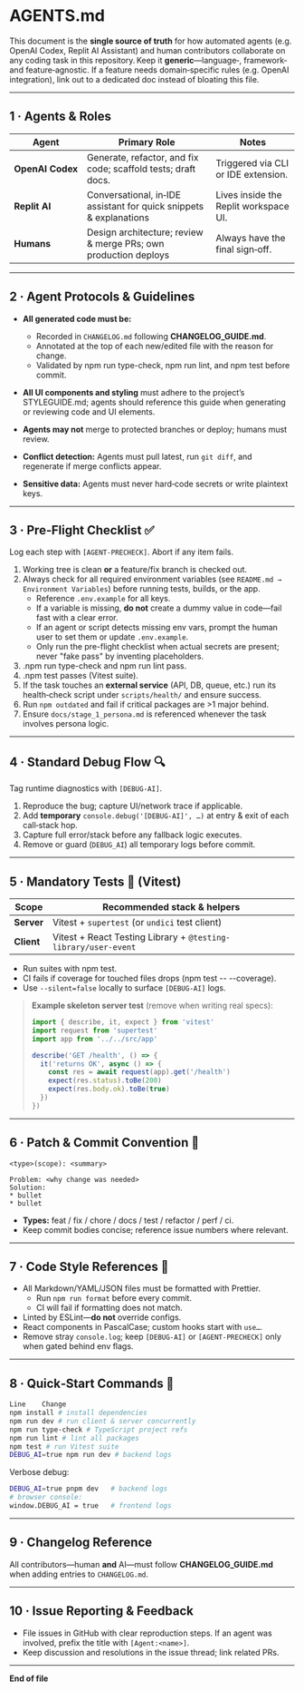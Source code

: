 # AGENTS.md

This document is the **single source of truth** for how automated agents (e.g.
OpenAI Codex, Replit AI Assistant) and human contributors collaborate on any
coding task in this repository. Keep it **generic**—language‑, framework‑ and
feature‑agnostic. If a feature needs domain‑specific rules (e.g. OpenAI
integration), link out to a dedicated doc instead of bloating this file.

---

## 1 · Agents & Roles

| Agent            | Primary Role                                                       | Notes                                 |
| ---------------- | ------------------------------------------------------------------ | ------------------------------------- |
| **OpenAI Codex** | Generate, refactor, and fix code; scaffold tests; draft docs.      | Triggered via CLI or IDE extension.   |
| **Replit AI**    | Conversational, in‑IDE assistant for quick snippets & explanations | Lives inside the Replit workspace UI. |
| **Humans**       | Design architecture; review & merge PRs; own production deploys    | Always have the final sign‑off.       |

---

## 2 · Agent Protocols & Guidelines

- **All generated code must be:**

  - Recorded in `CHANGELOG.md` following **CHANGELOG_GUIDE.md**.
  - Annotated at the top of each new/edited file with the reason for change.
  - Validated by npm run type-check, npm run lint, and npm test before commit.

- **All UI components and styling** must adhere to the project’s STYLEGUIDE.md; agents should reference this guide when generating or reviewing code and UI elements.
- **Agents may not** merge to protected branches or deploy; humans must review.
- **Conflict detection:** Agents must pull latest, run `git diff`, and
  regenerate if merge conflicts appear.
- **Sensitive data:** Agents must never hard‑code secrets or write plaintext
  keys.

---

## 3 · Pre‑Flight Checklist ✅

Log each step with `[AGENT‑PRECHECK]`. Abort if any item fails.

1. Working tree is clean **or** a feature/fix branch is checked out.
2. Always check for all required environment variables (see `README.md → Environment Variables`) before running tests, builds, or the app.
     - Reference `.env.example` for all keys.
     - If a variable is missing, **do not** create a dummy value in code—fail fast with a clear error.
     - If an agent or script detects missing env vars, prompt the human user to set them or update `.env.example`.
     - Only run the pre-flight checklist when actual secrets are present; never "fake pass" by inventing placeholders.
4. .npm run type-check and npm run lint pass.
5. .npm test passes (Vitest suite).
6. If the task touches an **external service** (API, DB, queue, etc.) run its
   health‑check script under `scripts/health/` and ensure success.
7. Run `npm outdated` and fail if critical packages are >1 major behind.
8. Ensure `docs/stage_1_persona.md` is referenced whenever the task involves persona logic.

---

## 4 · Standard Debug Flow 🔍

Tag runtime diagnostics with `[DEBUG‑AI]`.

1. Reproduce the bug; capture UI/network trace if applicable.
2. Add **temporary** `console.debug('[DEBUG‑AI]', …)` at entry & exit of each
   call‑stack hop.
3. Capture full error/stack before any fallback logic executes.
4. Remove or guard (`DEBUG_AI`) all temporary logs before commit.

---

## 5 · Mandatory Tests 🧪 (Vitest)

| Scope      | Recommended stack & helpers                                    |
| ---------- | -------------------------------------------------------------- |
| **Server** | Vitest + `supertest` (or `undici` test client)                 |
| **Client** | Vitest + React Testing Library + `@testing-library/user-event` |

- Run suites with npm test.
- CI fails if coverage for touched files drops (npm test -- --coverage).
- Use `--silent=false` locally to surface `[DEBUG‑AI]` logs.

> **Example skeleton server test** (remove when writing real specs):
>
> ```ts
> import { describe, it, expect } from 'vitest'
> import request from 'supertest'
> import app from '../../src/app'
>
> describe('GET /health', () => {
>   it('returns OK', async () => {
>     const res = await request(app).get('/health')
>     expect(res.status).toBe(200)
>     expect(res.body.ok).toBe(true)
>   })
> })
> ```

---

## 6 · Patch & Commit Convention 📝

```text
<type>(scope): <summary>

Problem: <why change was needed>
Solution:
* bullet
* bullet
```

- **Types:** feat / fix / chore / docs / test / refactor / perf / ci.
- Keep commit bodies concise; reference issue numbers where relevant.

---

## 7 · Code Style References 🧩

- All Markdown/YAML/JSON files must be formatted with Prettier.
  - Run `npm run format` before every commit.
  - CI will fail if formatting does not match.
- Linted by ESLint—**do not** override configs.
- React components in PascalCase; custom hooks start with `use…`.
- Remove stray `console.log`; keep `[DEBUG‑AI]` or `[AGENT‑PRECHECK]` only when gated behind env flags.

---

## 8 · Quick‑Start Commands 🏃

```bash
Line	Change
npm install # install dependencies
npm run dev # run client & server concurrently
npm run type-check # TypeScript project refs
npm run lint # lint all packages
npm test # run Vitest suite
DEBUG_AI=true npm run dev # backend logs
```

Verbose debug:

```bash
DEBUG_AI=true pnpm dev   # backend logs
# browser console:
window.DEBUG_AI = true   # frontend logs
```

---

## 9 · Changelog Reference

All contributors—human **and** AI—must follow **CHANGELOG_GUIDE.md** when adding
entries to `CHANGELOG.md`.

---

## 10 · Issue Reporting & Feedback

- File issues in GitHub with clear reproduction steps. If an agent was involved,
  prefix the title with `[Agent:<name>]`.
- Keep discussion and resolutions in the issue thread; link related PRs.

---

**End of file**
